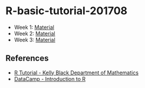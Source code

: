 # R-basic-tutorial-201708

- Week 1: [Material](Week1.html)
- Week 2: [Material](Week2.html)
- Week 3: [Material](Week3.html)

## References

- [R Tutorial - Kelly Black Department of Mathematics](http://www.cyclismo.org/tutorial/R/)
- [DataCamp - Introduction to R](https://campus.datacamp.com/courses/free-introduction-to-r/)
